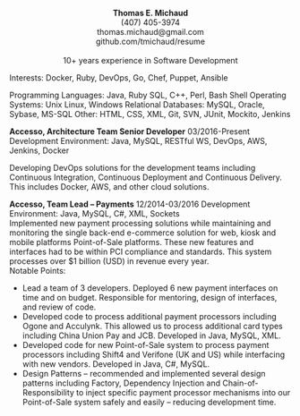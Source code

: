 <P align="center">
<b>Thomas E. Michaud</b><br/>
(407) 405-3974<br/>
thomas.michaud@gmail.com<br/> 
github.com/tmichaud/resume<br/>
<br/>
10+ years experience in Software Development 
</P>
<P>
Interests: Docker, Ruby, DevOps, Go, Chef, Puppet, Ansible
</P>
<P>
Programming Languages: Java, Ruby SQL, C++, Perl, Bash Shell 
Operating Systems: Unix Linux, Windows 
Relational Databases: MySQL, Oracle, Sybase, MS-SQL
Other: HTML, CSS, XML, Git, SVN, JUnit, Mockito, Jenkins
</P>
<P>
<b>Accesso, Architecture Team Senior Developer</b>
03/2016-Present
Development Environment:	Java, MySQL, RESTful WS, DevOps, AWS, Jenkins, Docker

Developing DevOps solutions for the development teams including Continuous Integration, Continuous Deployment and Continuous Delivery. This includes Docker, AWS, and other cloud solutions.
</P>
<P>
<b>Accesso, Team Lead – Payments</b>                                      
12/2014-03/2016 
Development Environment:	Java, MySQL, C#, XML, Sockets
<br/>
Implemented new payment processing solutions while maintaining and monitoring the single back-end e-commerce solution for web, kiosk and mobile platforms Point-of-Sale platforms.  These new features and interfaces had to be within PCI compliance and standards.  This system processes over $1 billion (USD) in revenue every year. 
<br/>
Notable Points:
<ul>
<li>Lead a team of 3 developers.  Deployed 6 new payment interfaces on time and on budget.  Responsible for mentoring, design of interfaces, and review of code.</li>
<li>Developed code to process additional payment processors including Ogone and Acculynk.  This allowed us to process additional card types including China Union Pay and JCB.  Developed in Java, MySQL, XML.</li>
<li>Developed code for new Point-of-Sale system to process payment processors including Shift4 and Verifone (UK and US) while interfacing with new vendors.  Developed in Java, C#, MySQL.</li> 
<li>Design Patterns – recommended and implemented several design patterns including Factory, Dependency Injection and Chain-of-Responsibility to inject specific payment processor mechanisms into our Point-of-Sale system safely and easily – reducing development time.</li>
</ul>
</P>
